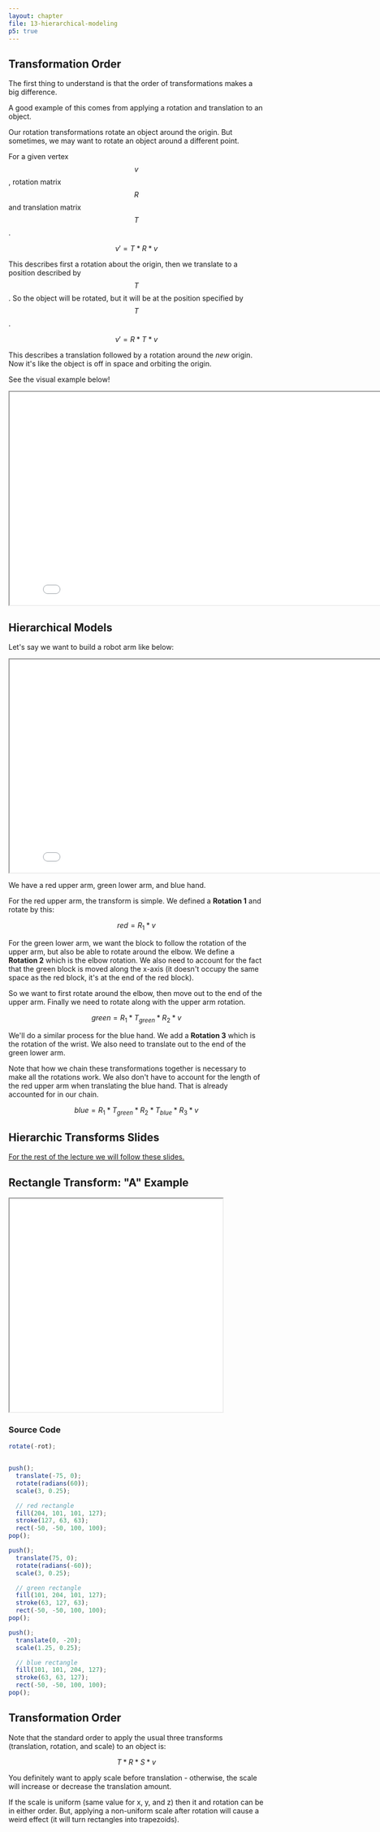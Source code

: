 ```yaml
---
layout: chapter
file: 13-hierarchical-modeling
p5: true
---
```



## Transformation Order

The first thing to understand is that the order of transformations makes a big difference.

A good example of this comes from applying a rotation and translation to an object.

Our rotation transformations rotate an object around the origin.
But sometimes, we may want to rotate an object around a different point.

For a given vertex $$ v $$, rotation matrix $$ R $$ and translation matrix $$ T $$.

$$ v\prime = T * R * v $$

This describes first a rotation about the origin, then we translate to a position described by $$ T $$.
So the object will be rotated, but it will be at the position specified by $$ T $$.

$$ v\prime = R * T * v $$

This describes a translation followed by a rotation around the *new* origin.
Now it's like the object is off in space and orbiting the origin.

See the visual example below!

<div id="example1">
  <iframe id="exampleFrame1" src="13-example-xform-order.html" width="820px" height="420px"></iframe>
</div>



## Hierarchical Models

Let's say we want to build a robot arm like below:

<div id="example2">
  <iframe id="exampleFrame2" src="13-example-arm.html" width="820px" height="420px"></iframe>
</div>

We have a red upper arm, green lower arm, and blue hand.

For the red upper arm, the transform is simple.
We defined a **Rotation 1** and rotate by this:

$$ red = R_1 * v $$

For the green lower arm, we want the block to follow the rotation of the upper arm, but also be able to rotate around the elbow.
We define a **Rotation 2** which is the elbow rotation.
We also need to account for the fact that the green block is moved along the x-axis
(it doesn't occupy the same space as the red block, it's at the end of the red block).

So we want to first rotate around the elbow, then move out to the end of the upper arm.
Finally we need to rotate along with the upper arm rotation.

$$ green = R_1 * T_{green} * R_2 * v $$

We'll do a similar process for the blue hand.
We add a **Rotation 3** which is the rotation of the wrist.
We also need to translate out to the end of the green lower arm.

Note that how we chain these transformations together is necessary to make all the rotations work.
We also don't have to account for the length of the red upper arm when translating the blue hand.
That is already accounted for in our chain.

$$ blue = R_1 * T_{green} * R_2 * T_{blue} * R_3 * v $$



## Hierarchic Transforms Slides

[For the rest of the lecture we will follow these slides.](https://docs.google.com/presentation/d/1-UWKLmk1xsU49JKv2JGv8UsIVJCHnpaLhkLa-ejYIU0/edit?usp=sharing)



## Rectangle Transform: "A" Example

<div id="example3">
  <iframe id="exampleFrame3" src="13-example-a.html" width="420px" height="420px"></iframe>
</div>


### Source Code

```javascript
rotate(-rot);


push();
  translate(-75, 0);
  rotate(radians(60));
  scale(3, 0.25);

  // red rectangle
  fill(204, 101, 101, 127);
  stroke(127, 63, 63);
  rect(-50, -50, 100, 100);
pop();

push();
  translate(75, 0);
  rotate(radians(-60));
  scale(3, 0.25);

  // green rectangle
  fill(101, 204, 101, 127);
  stroke(63, 127, 63);
  rect(-50, -50, 100, 100);
pop();

push();
  translate(0, -20);
  scale(1.25, 0.25);

  // blue rectangle
  fill(101, 101, 204, 127);
  stroke(63, 63, 127);
  rect(-50, -50, 100, 100);
pop();
```


## Transformation Order

Note that the standard order to apply the usual three transforms (translation, rotation, and scale) to an object is:


$$ T * R * S * v $$

You definitely want to apply scale before translation - otherwise, the scale will increase or decrease the translation amount.

If the scale is uniform (same value for x, y, and z) then it and rotation can be in either order.
But, applying a non-uniform scale after rotation will cause a weird effect (it will turn rectangles into trapezoids).
